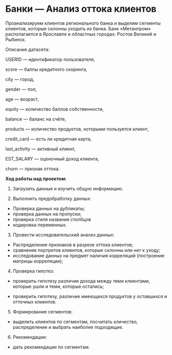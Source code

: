 # Банки — Анализ оттока клиентов

Проанализируем клиентов регионального банка и выделим сегменты клиентов,
которые склонны уходить из банка. Банк «Метанпром» располагается в Ярославле и областных городах: Ростов Великий и Рыбинск.

Описание датасета:

USERID — идентификатор пользователя,

score — баллы кредитного скоринга,

city — город,

gender — пол,

age — возраст,

equity — количество баллов собственности,

balance — баланс на счёте,

products — количество продуктов, которыми пользуется клиент,

credit_card — есть ли кредитная карта,

last_activity — активный клиент,

EST_SALARY — оценочный доход клиента,

сhurn — признак оттока.

**Ход работы над проектом:**

1. Загрузить данные и изучить общую информацию.


2. Выполнить предобработку данных:
- Проверка данных на дубликаты;
- проверка данных на пропуски;
- проверка стиля названия столбцов
- кодировка переменных.

3. Провести исследовательский анализ данных:

- Распределение признаков в разрезе оттока клиентов;
- сравнение портретов клиентов, которые склонны или нет к уходу;
- исследование данных на предмет наличия корреляций (построение матрицы корреляции);

4. Проверка гипотез:

- проверить гипотезу различия дохода между теми клиентами, которые ушли и теми, которые остались;

- проверить гипотезу, различие имеющихся продуктов у оставшихся и отточных клиентов.

5. Формирование сегментов:

- выделить клиентов по сегментам, посчитать кличество, распределение и выбрать наиболее подходящие.

6. Рекомендации:

- дать рекомендации по сегментам.